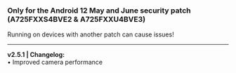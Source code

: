 ### Only for the Android 12 May and June security patch (A725FXXS4BVE2 & A725FXXU4BVE3)
Running on devices with another patch can cause issues!

---
<b>v2.5.1 | Changelog:</b>
<br/>• Improved camera performance

